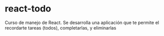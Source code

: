 # react-todo
Curso de manejo de React. Se desarrolla una aplicación que te permite el recordarte tareas (todos), completarlas, y eliminarlas
